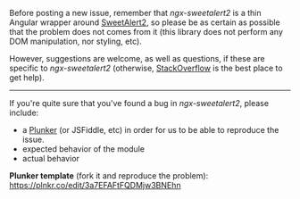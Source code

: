 Before posting a new issue, remember that _ngx-sweetalert2_ is a thin Angular wrapper around [SweetAlert2](https://github.com/sweetalert2/sweetalert2), so please be as certain as possible that the problem does not comes from it (this library does not perform any DOM manipulation, nor styling, etc).

However, suggestions are welcome, as well as questions, if these are specific to _ngx-sweetalert2_ (otherwise, [StackOverflow](https://stackoverflow.com) is the best place to get help).

---

If you're quite sure that you've found a bug in _ngx-sweetalert2_, please include:

- a [Plunker](https://plnkr.co) (or JSFiddle, etc) in order for us to be able to reproduce the issue.
- expected behavior of the module
- actual behavior

**Plunker template** (fork it and reproduce the problem): https://plnkr.co/edit/3a7EFAFtFQDMjw3BNEhn
